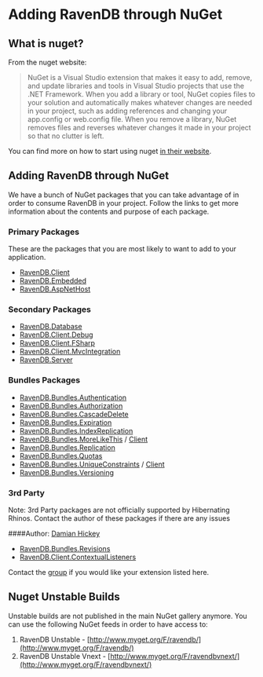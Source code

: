﻿# Adding RavenDB through NuGet

## What is nuget?

From the nuget website:

<blockquote>
NuGet is a Visual Studio extension that makes it easy to add, remove, and update libraries and tools in Visual Studio projects that use the .NET Framework. When you add a library or tool, NuGet copies files to your solution and automatically makes whatever changes are needed in your project, such as adding references and changing your app.config or web.config file. When you remove a library, NuGet removes files and reverses whatever changes it made in your project so that no clutter is left.
</blockquote>

You can find more on how to start using nuget [in their website](http://docs.nuget.org/).

## Adding RavenDB through NuGet

We have a bunch of NuGet packages that you can take advantage of in order to consume RavenDB in your project. Follow the links to get more information about the contents and purpose of each package.

### Primary Packages

These are the packages that you are most likely to want to add to your application.

- [RavenDB.Client](http://nuget.org/packages/RavenDB.Client)
- [RavenDB.Embedded](http://nuget.org/packages/RavenDB.Embedded)
- [RavenDB.AspNetHost](http://nuget.org/packages/RavenDB.AspNetHost)

### Secondary Packages

- [RavenDB.Database](http://nuget.org/packages/RavenDB.Database)
- [RavenDB.Client.Debug](http://nuget.org/packages/RavenDB.Client.Debug)
- [RavenDB.Client.FSharp](http://nuget.org/packages/RavenDB.Client.FSharp)
- [RavenDB.Client.MvcIntegration](http://nuget.org/packages/RavenDB.Client.MvcIntegration)
- [RavenDB.Server](http://nuget.org/packages/RavenDB.Server)

### Bundles Packages

- [RavenDB.Bundles.Authentication](http://nuget.org/packages/RavenDB.Bundles.Authentication)
- [RavenDB.Bundles.Authorization](http://nuget.org/packages/RavenDB.Bundles.Authorization)
- [RavenDB.Bundles.CascadeDelete](http://nuget.org/packages/RavenDB.Bundles.CascadeDelete)
- [RavenDB.Bundles.Expiration](http://nuget.org/packages/RavenDB.Bundles.Expiration)
- [RavenDB.Bundles.IndexReplication](http://nuget.org/packages/RavenDB.Bundles.IndexReplication)
- [RavenDB.Bundles.MoreLikeThis](http://nuget.org/packages/RavenDB.Bundles.MoreLikeThis) / [Client](http://nuget.org/packages/RavenDB.Client.MoreLikeThis)
- [RavenDB.Bundles.Replication](http://nuget.org/packages/RavenDB.Bundles.Replication)
- [RavenDB.Bundles.Quotas](http://nuget.org/packages/RavenDB.Bundles.Quotas)
- [RavenDB.Bundles.UniqueConstraints](http://nuget.org/packages/RavenDB.Bundles.UniqueConstraints) / [Client](http://nuget.org/packages/RavenDB.Client.UniqueConstraints)
- [RavenDB.Bundles.Versioning](http://nuget.org/packages/RavenDB.Bundles.Versioning)

### 3rd Party
Note: 3rd Party packages are not officially supported by Hibernating Rhinos. Contact the author of these packages if there are any issues

####Author: [Damian Hickey](http://twitter.com/randompunter)

- [RavenDB.Bundles.Revisions](http://nuget.org/packages/RavenDB.Bundles.Revisions)
- [RavenDB.Client.ContextualListeners](http://nuget.org/packages/RavenDB.Client.ContextualListeners)

Contact the [group](groups.google.com/group/ravendb) if you would like your extension listed here.

## Nuget Unstable Builds

Unstable builds are not published in the main NuGet gallery anymore. You can use the following NuGet feeds in order to have access to:

1. RavenDB Unstable - [http://www.myget.org/F/ravendb/](http://www.myget.org/F/ravendb/)
2. RavenDB Unstable Vnext - [http://www.myget.org/F/ravendbvnext/](http://www.myget.org/F/ravendbvnext/)
